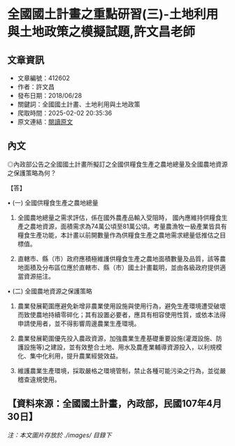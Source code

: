 # 全國國土計畫之重點研習(三)-土地利用與土地政策之模擬試題,許文昌老師

## 文章資訊
- 文章編號：412602
- 作者：許文昌
- 發布日期：2018/06/28
- 關鍵詞：全國國土計畫、土地利用與土地政策
- 爬取時間：2025-02-02 20:35:36
- 原文連結：[閱讀原文](https://real-estate.get.com.tw/Columns/detail.aspx?no=412602)

## 內文
◎內政部公告之全國國土計畫所擬訂之全國供糧食生產之農地總量及全國農地資源之保護策略為何？

【答】

• (一) 全國供糧食生產之農地總量

1. 全國農地總量之需求評估，係在國外農產品輸入受阻時， 國內應維持供糧食生產之農地資源，面積需求為74萬公頃至81萬公頃。考量農漁牧一級產業皆具有糧食生產功能，本計畫以前開數量作為供糧食生產之農地需求總量低推估之目標值。

2. 直轄市、縣（市）政府應積極維護供糧食生產之農地面積數量及品質，該等農地面積及分布區位應於直轄市、縣（市）國土計畫載明，並由各級政府提供適當資源挹注。

• (二) 全國農地資源之保護策略

1. 農業發展範圍應避免新增非農業使用設施與使用行為，避免生產環境遭受破壞而致使農地持續零碎化；其有設置必要者，應具有相容使用性質，或依本法得申請使用者，並不得影響周邊農業生產環境。

2. 農業發展範圍優先投入農政資源，加強農業生產基礎重要設施(灌溉設施、防護設施等)之建設，並有效整合土地、用水及農產業輔導資源投入，以利規模化、集中化利用，提升農業經營效益。

3. 維護農業生產環境，採取嚴格之環境管制，禁止各種可能污染之行為，並從嚴稽查違規使用。

【資料來源：全國國土計畫，內政部，民國107年4月30日】
---
*注：本文圖片存放於 ./images/ 目錄下*
